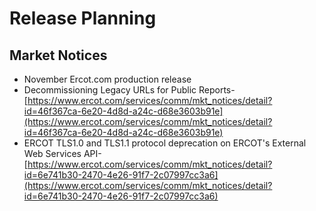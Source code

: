 # Release Planning 

## Market Notices 
- November Ercot.com production release 
- Decommissioning Legacy URLs for Public Reports- [https://www.ercot.com/services/comm/mkt_notices/detail?id=46f367ca-6e20-4d8d-a24c-d68e3603b91e](https://www.ercot.com/services/comm/mkt_notices/detail?id=46f367ca-6e20-4d8d-a24c-d68e3603b91e) 
- ERCOT TLS1.0 and TLS1.1 protocol deprecation on ERCOT's External Web Services API- [https://www.ercot.com/services/comm/mkt_notices/detail?id=6e741b30-2470-4e26-91f7-2c07997cc3a6](https://www.ercot.com/services/comm/mkt_notices/detail?id=6e741b30-2470-4e26-91f7-2c07997cc3a6)
